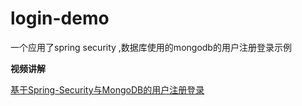 login-demo
==========

一个应用了spring security ,数据库使用的mongodb的用户注册登录示例


**视频讲解**

[基于Spring-Security与MongoDB的用户注册登录](http://www.tudou.com/programs/view/-j80J8HM5h4/)
